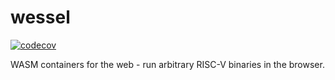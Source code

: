 # wessel
[![codecov](https://codecov.io/gh/LeoDog896/wessel/graph/badge.svg?token=A2PCAHAYK4)](https://codecov.io/gh/LeoDog896/wessel)

WASM containers for the web - run arbitrary RISC-V binaries in the browser.
